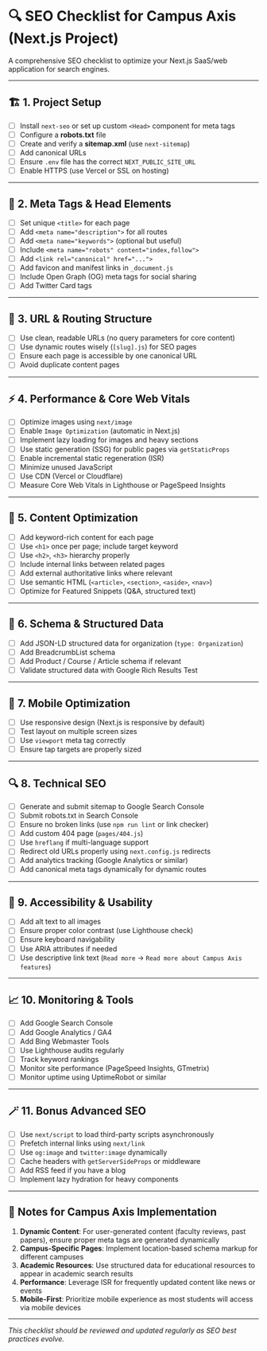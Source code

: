 # 🔍 SEO Checklist for Campus Axis (Next.js Project)

A comprehensive SEO checklist to optimize your Next.js SaaS/web application for search engines.

---

## 🏗️ 1. Project Setup

- [ ] Install `next-seo` or set up custom `<Head>` component for meta tags
- [ ] Configure a **robots.txt** file
- [ ] Create and verify a **sitemap.xml** (use `next-sitemap`)
- [ ] Add canonical URLs
- [ ] Ensure `.env` file has the correct `NEXT_PUBLIC_SITE_URL`
- [ ] Enable HTTPS (use Vercel or SSL on hosting)

---

## 📄 2. Meta Tags & Head Elements

- [ ] Set unique `<title>` for each page
- [ ] Add `<meta name="description">` for all routes
- [ ] Add `<meta name="keywords">` (optional but useful)
- [ ] Include `<meta name="robots" content="index,follow">`
- [ ] Add `<link rel="canonical" href="...">`
- [ ] Add favicon and manifest links in `_document.js`
- [ ] Include Open Graph (OG) meta tags for social sharing
- [ ] Add Twitter Card tags

---

## 🔗 3. URL & Routing Structure

- [ ] Use clean, readable URLs (no query parameters for core content)
- [ ] Use dynamic routes wisely (`[slug].js`) for SEO pages
- [ ] Ensure each page is accessible by one canonical URL
- [ ] Avoid duplicate content pages

---

## ⚡ 4. Performance & Core Web Vitals

- [ ] Optimize images using `next/image`
- [ ] Enable `Image Optimization` (automatic in Next.js)
- [ ] Implement lazy loading for images and heavy sections
- [ ] Use static generation (SSG) for public pages via `getStaticProps`
- [ ] Enable incremental static regeneration (ISR)
- [ ] Minimize unused JavaScript
- [ ] Use CDN (Vercel or Cloudflare)
- [ ] Measure Core Web Vitals in Lighthouse or PageSpeed Insights

---

## 🧠 5. Content Optimization

- [ ] Add keyword-rich content for each page
- [ ] Use `<h1>` once per page; include target keyword
- [ ] Use `<h2>`, `<h3>` hierarchy properly
- [ ] Include internal links between related pages
- [ ] Add external authoritative links where relevant
- [ ] Use semantic HTML (`<article>`, `<section>`, `<aside>`, `<nav>`)
- [ ] Optimize for Featured Snippets (Q&A, structured text)

---

## 🧩 6. Schema & Structured Data

- [ ] Add JSON-LD structured data for organization (`type: Organization`)
- [ ] Add BreadcrumbList schema
- [ ] Add Product / Course / Article schema if relevant
- [ ] Validate structured data with Google Rich Results Test

---

## 📱 7. Mobile Optimization

- [ ] Use responsive design (Next.js is responsive by default)
- [ ] Test layout on multiple screen sizes
- [ ] Use `viewport` meta tag correctly
- [ ] Ensure tap targets are properly sized

---

## 🔍 8. Technical SEO

- [ ] Generate and submit sitemap to Google Search Console
- [ ] Submit robots.txt in Search Console
- [ ] Ensure no broken links (use `npm run lint` or link checker)
- [ ] Add custom 404 page (`pages/404.js`)
- [ ] Use `hreflang` if multi-language support
- [ ] Redirect old URLs properly using `next.config.js` redirects
- [ ] Add analytics tracking (Google Analytics or similar)
- [ ] Add canonical meta tags dynamically for dynamic routes

---

## 🧰 9. Accessibility & Usability

- [ ] Add alt text to all images
- [ ] Ensure proper color contrast (use Lighthouse check)
- [ ] Ensure keyboard navigability
- [ ] Use ARIA attributes if needed
- [ ] Use descriptive link text (`Read more` → `Read more about Campus Axis features`)

---

## 📈 10. Monitoring & Tools

- [ ] Add Google Search Console
- [ ] Add Google Analytics / GA4
- [ ] Add Bing Webmaster Tools
- [ ] Use Lighthouse audits regularly
- [ ] Track keyword rankings
- [ ] Monitor site performance (PageSpeed Insights, GTmetrix)
- [ ] Monitor uptime using UptimeRobot or similar

---

## 🪄 11. Bonus Advanced SEO

- [ ] Use `next/script` to load third-party scripts asynchronously
- [ ] Prefetch internal links using `next/link`
- [ ] Use `og:image` and `twitter:image` dynamically
- [ ] Cache headers with `getServerSideProps` or middleware
- [ ] Add RSS feed if you have a blog
- [ ] Implement lazy hydration for heavy components

---

## 📝 Notes for Campus Axis Implementation

1. **Dynamic Content**: For user-generated content (faculty reviews, past papers), ensure proper meta tags are generated dynamically
2. **Campus-Specific Pages**: Implement location-based schema markup for different campuses
3. **Academic Resources**: Use structured data for educational resources to appear in academic search results
4. **Performance**: Leverage ISR for frequently updated content like news or events
5. **Mobile-First**: Prioritize mobile experience as most students will access via mobile devices

---

*This checklist should be reviewed and updated regularly as SEO best practices evolve.*
